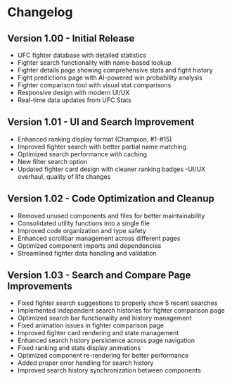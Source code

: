 # Changelog

## Version 1.00 - Initial Release
- UFC fighter database with detailed statistics
- Fighter search functionality with name-based lookup
- Fighter details page showing comprehensive stats and fight history
- Fight predictions page with AI-powered win probability analysis
- Fighter comparison tool with visual stat comparisons
- Responsive design with modern UI/UX
- Real-time data updates from UFC Stats

## Version 1.01 - UI and Search Improvement
- Enhanced ranking display format (Champion, #1-#15)
- Improved fighter search with better partial name matching
- Optimized search performance with caching
- New filter search option
- Updated fighter card design with cleaner ranking badges
-UI/UX overhaul, quality of life changes 

## Version 1.02 - Code Optimization and Cleanup
- Removed unused components and files for better maintainability
- Consolidated utility functions into a single file
- Improved code organization and type safety
- Enhanced scrollbar management across different pages
- Optimized component imports and dependencies
- Streamlined fighter data handling and validation 

## Version 1.03 - Search and Compare Page Improvements
- Fixed fighter search suggestions to properly show 5 recent searches
- Implemented independent search histories for fighter comparison page
- Optimized search bar functionality and history management
- Fixed animation issues in fighter comparison page
- Improved fighter card rendering and state management
- Enhanced search history persistence across page navigation
- Fixed ranking and stats display animations
- Optimized component re-rendering for better performance
- Added proper error handling for search history
- Improved search history synchronization between components
